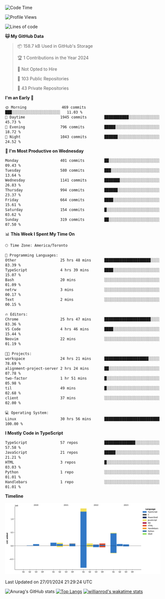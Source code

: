 <!--START_SECTION:waka-->
![Code Time](http://img.shields.io/badge/Code%20Time-1%2C121%20hrs%2026%20mins-blue)

![Profile Views](http://img.shields.io/badge/Profile%20Views-0-blue)

![Lines of code](https://img.shields.io/badge/From%20Hello%20World%20I%27ve%20Written-2.6%20million%20lines%20of%20code-blue)

**🐱 My GitHub Data** 

> 📦 158.7 kB Used in GitHub's Storage 
 > 
> 🏆 1 Contributions in the Year 2024
 > 
> 🚫 Not Opted to Hire
 > 
> 📜 103 Public Repositories 
 > 
> 🔑 43 Private Repositories 
 > 
**I'm an Early 🐤** 

```text
🌞 Morning                469 commits         ███░░░░░░░░░░░░░░░░░░░░░░   11.03 % 
🌆 Daytime                1945 commits        ███████████░░░░░░░░░░░░░░   45.73 % 
🌃 Evening                796 commits         █████░░░░░░░░░░░░░░░░░░░░   18.72 % 
🌙 Night                  1043 commits        ██████░░░░░░░░░░░░░░░░░░░   24.52 % 
```
📅 **I'm Most Productive on Wednesday** 

```text
Monday                   401 commits         ██░░░░░░░░░░░░░░░░░░░░░░░   09.43 % 
Tuesday                  580 commits         ███░░░░░░░░░░░░░░░░░░░░░░   13.64 % 
Wednesday                1141 commits        ███████░░░░░░░░░░░░░░░░░░   26.83 % 
Thursday                 994 commits         ██████░░░░░░░░░░░░░░░░░░░   23.37 % 
Friday                   664 commits         ████░░░░░░░░░░░░░░░░░░░░░   15.61 % 
Saturday                 154 commits         █░░░░░░░░░░░░░░░░░░░░░░░░   03.62 % 
Sunday                   319 commits         ██░░░░░░░░░░░░░░░░░░░░░░░   07.50 % 
```


📊 **This Week I Spent My Time On** 

```text
🕑︎ Time Zone: America/Toronto

💬 Programming Languages: 
Other                    25 hrs 48 mins      █████████████████████░░░░   83.39 % 
TypeScript               4 hrs 39 mins       ████░░░░░░░░░░░░░░░░░░░░░   15.07 % 
Bash                     20 mins             ░░░░░░░░░░░░░░░░░░░░░░░░░   01.09 % 
netrw                    3 mins              ░░░░░░░░░░░░░░░░░░░░░░░░░   00.17 % 
Text                     2 mins              ░░░░░░░░░░░░░░░░░░░░░░░░░   00.15 % 

🔥 Editors: 
Chrome                   25 hrs 47 mins      █████████████████████░░░░   83.36 % 
VS Code                  4 hrs 46 mins       ████░░░░░░░░░░░░░░░░░░░░░   15.44 % 
Neovim                   22 mins             ░░░░░░░░░░░░░░░░░░░░░░░░░   01.19 % 

🐱‍💻 Projects: 
workspace                24 hrs 21 mins      ████████████████████░░░░░   78.69 % 
alignment-project-server 2 hrs 24 mins       ██░░░░░░░░░░░░░░░░░░░░░░░   07.78 % 
two-factor               1 hr 51 mins        █░░░░░░░░░░░░░░░░░░░░░░░░   05.98 % 
til                      49 mins             █░░░░░░░░░░░░░░░░░░░░░░░░   02.68 % 
client                   37 mins             ░░░░░░░░░░░░░░░░░░░░░░░░░   02.00 % 

💻 Operating System: 
Linux                    30 hrs 56 mins      █████████████████████████   100.00 % 
```

**I Mostly Code in TypeScript** 

```text
TypeScript               57 repos            ██████████████░░░░░░░░░░░   57.58 % 
JavaScript               21 repos            █████░░░░░░░░░░░░░░░░░░░░   21.21 % 
HTML                     3 repos             █░░░░░░░░░░░░░░░░░░░░░░░░   03.03 % 
Python                   1 repo              ░░░░░░░░░░░░░░░░░░░░░░░░░   01.01 % 
Handlebars               1 repo              ░░░░░░░░░░░░░░░░░░░░░░░░░   01.01 % 
```



**Timeline**

![Lines of Code chart](https://raw.githubusercontent.com/wise-introvert/wise-introvert/master/assets/bar_graph.png)


 Last Updated on 27/01/2024 21:29:24 UTC
<!--END_SECTION:waka-->

![Anurag's GitHub stats](https://github-readme-stats.vercel.app/api?username=wise-introvert&count_private=true&show_icons=true)
[![Top Langs](https://github-readme-stats.vercel.app/api/top-langs/?username=wise-introvert&langs_count=10)](https://github.com/anuraghazra/github-readme-stats)
[![willianrod's wakatime stats](https://github-readme-stats.vercel.app/api/wakatime?username=wiseintrovert)](https://github.com/anuraghazra/github-readme-stats)
